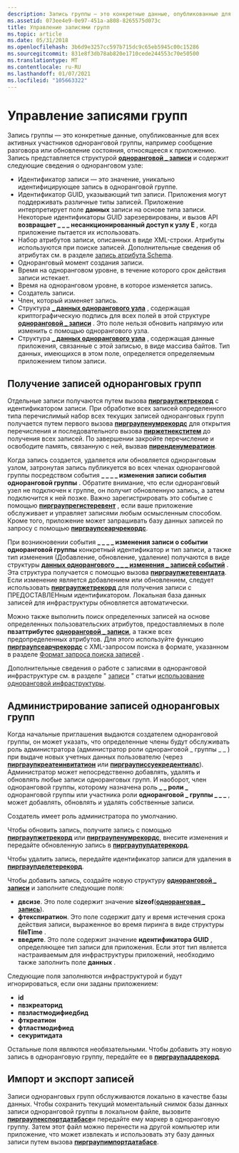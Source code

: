 ```yaml
---
description: Запись группы — это конкретные данные, опубликованные для всех активных участников одноранговой группы, например сообщение разговора или обновление состояния, относящееся к приложению.
ms.assetid: 073ee4e9-0e97-451a-a808-8265575d073c
title: Управление записями групп
ms.topic: article
ms.date: 05/31/2018
ms.openlocfilehash: 3b6d9e3257cc597b715dc9c65eb5945c00c15286
ms.sourcegitcommit: 831e8f3db78ab820e1710cede244553c70e50500
ms.translationtype: MT
ms.contentlocale: ru-RU
ms.lasthandoff: 01/07/2021
ms.locfileid: "105663322"
---
```

# <a name="managing-group-records"></a>Управление записями групп

Запись группы — это конкретные данные, опубликованные для всех активных участников одноранговой группы, например сообщение разговора или обновление состояния, относящееся к приложению. Запись представляется структурой [**одноранговой \_ записи**](/windows/desktop/api/P2P/ns-p2p-peer_record) и содержит следующие сведения о одноранговом узле:

-   Идентификатор записи — это значение, уникально идентифицирующее запись в одноранговой группе.
-   Идентификатор GUID, указывающий тип записи. Приложения могут поддерживать различные типы записей. Приложение интерпретирует поле **данных** записи на основе типа записи. Некоторые идентификаторы GUID зарезервированы, и вызов API **возвращает \_ \_ \_ несанкционированный доступ к узлу E** , когда приложение пытается их использовать.
-   Набор атрибутов записи, описанных в виде XML-строки. Атрибуты используются при поиске записей. Дополнительные сведения об атрибутах см. в разделе [запись атрибута Schema](record-attribute-schema.md).
-   Одноранговый момент создания записи.
-   Время на одноранговом уровне, в течение которого срок действия записи истекает.
-   Время на одноранговом уровне, в которое изменяется запись.
-   Создатель записи.
-   Член, который изменяет запись.
-   Структура [**\_ данных однорангового узла**](/windows/desktop/api/P2P/ns-p2p-peer_data) , содержащая криптографическую подпись для всех полей в этой структуре [**одноранговой \_ записи**](/windows/desktop/api/P2P/ns-p2p-peer_record) . Это поле нельзя обновить напрямую или изменить с помощью однорангового узла.
-   Структура [**\_ данных однорангового узла**](/windows/desktop/api/P2P/ns-p2p-peer_data) , содержащая данные приложения, связанные с этой записью, в виде массива байтов. Тип данных, имеющихся в этом поле, определяется определяемым приложением типом записи.

## <a name="obtaining-peer-group-records"></a>Получение записей одноранговых групп

Отдельные записи получаются путем вызова [**пирграупжетрекорд**](/windows/desktop/api/P2P/nf-p2p-peergroupgetrecord) с идентификатором записи. При обработке всех записей определенного типа перечислимый набор всех текущих записей одноранговых групп получается путем первого вызова [**пирграупенумрекордс**](/windows/desktop/api/P2P/nf-p2p-peergroupenumrecords) для открытия перечисления и последовательного вызова [**пиржетнекститем**](/windows/desktop/api/P2P/nf-p2p-peergetnextitem) до получения всех записей. По завершении закройте перечисление и освободите память, связанную с ней, вызвав [**пиренденумератион**](/windows/desktop/api/P2P/nf-p2p-peerendenumeration).

Когда запись создается, удаляется или обновляется одноранговым узлом, затронутая запись публикуется во всех членах одноранговой группы посредством события **\_ \_ \_ \_ изменения записи события одноранговой группы** . Обратите внимание, что если одноранговый узел не подключен к группе, он получит обновленную запись, а затем подключится к ней позже. Важно зарегистрировать это событие с помощью [**пирграупрегистеревент**](/windows/desktop/api/P2P/nf-p2p-peergroupregisterevent) , если ваше приложение обслуживает и управляет записями любым осмысленным способом. Кроме того, приложение может запрашивать базу данных записей по запросу с помощью [**пирграупсеарчрекордс**](/windows/desktop/api/P2P/nf-p2p-peergroupsearchrecords).

При возникновении события **\_ \_ \_ \_ изменения записи о событии одноранговой группы** конкретный идентификатор и тип записи, а также тип изменения (Добавление, обновление, удаление) получаются в виде структуры [**данных однорангового \_ \_ \_ изменения \_ записей событий**](/windows/desktop/api/P2P/ns-p2p-peer_event_record_change_data) . Эта структура получается с помощью вызова [**пирграупжетевентдата**](/windows/desktop/api/P2P/nf-p2p-peergroupgeteventdata). Если изменение является добавлением или обновлением, следует использовать [**пирграупжетрекорд**](/windows/desktop/api/P2P/nf-p2p-peergroupgetrecord) для получения записи с ПРЕДОСТАВЛЕНным идентификатором. Локальная база данных записей для инфраструктуры обновляется автоматически.

Можно также выполнить поиск определенных записей на основе определенных пользовательских атрибутов, предоставляемых в поле **пвзаттрибутес** [**одноранговой \_ записи**](/windows/desktop/api/P2P/ns-p2p-peer_record), а также всех предопределенных атрибутов. Для этого используйте функцию [**пирграупсеарчрекордс**](/windows/desktop/api/P2P/nf-p2p-peergroupsearchrecords) с XML-запросом поиска в формате, указанном в разделе [Формат запроса поиска записей](record-search-query-format.md) .

Дополнительные сведения о работе с записями в одноранговой инфраструктуре см. в разделе " [записи](records.md) " статьи [использование одноранговой инфраструктуры](using-the-peer-infrastructure.md).

## <a name="administration-of-peer-group-records"></a>Администрирование записей одноранговых групп

Когда начальные приглашения выдаются создателем одноранговой группы, он может указать, что определенные члены будут обслуживать роль администратора (администратор роли одноранговой \_ группы \_ \_ ) при выдаче новых учетных данных пользователю (через [**пирграупкреатеинвитатион**](/windows/desktop/api/P2P/nf-p2p-peergroupcreateinvitation) или [**пирграуписсуекредентиалс**](/windows/desktop/api/P2P/nf-p2p-peergroupissuecredentials)). Администратор может непосредственно добавлять, удалять и обновлять любые записи одноранговых групп. И наоборот, член одноранговой группы, которому назначена роль **\_ \_ роли \_** одноранговой группы или участника роли **одноранговой \_ группы \_ \_ \_** , может добавлять, обновлять и удалять собственные записи.

Создатель имеет роль администратора по умолчанию.

Чтобы обновить запись, получите запись с помощью [**пирграупжетрекорд**](/windows/desktop/api/P2P/nf-p2p-peergroupgetrecord) или [**пирграупенумрекордс**](/windows/desktop/api/P2P/nf-p2p-peergroupenumrecords), внесите изменения и передайте обновленную запись в [**пирграупупдатерекорд**](/windows/desktop/api/P2P/nf-p2p-peergroupupdaterecord).

Чтобы удалить запись, передайте идентификатор записи для удаления в [**пирграупделетерекорд**](/windows/desktop/api/P2P/nf-p2p-peergroupdeleterecord).

Чтобы добавить запись, создайте новую структуру [**одноранговой \_ записи**](/windows/desktop/api/P2P/ns-p2p-peer_record) и заполните следующие поля:

-   **двсизе**. Это поле содержит значение **sizeof**([**одноранговая \_ запись**](/windows/desktop/api/P2P/ns-p2p-peer_record)).
-   **фтекспиратион**. Это поле содержит дату и время истечения срока действия записи, выраженное во время пиринга в виде структуры **fileTime** .
-   **введите**. Это поле содержит значение **идентификатора GUID** , определяющее тип записи для приложения. Если этот тип является настраиваемым для инфраструктуры приложений, необходимо также заполнить поле **данных** .

Следующие поля заполняются инфраструктурой и будут игнорироваться, если они заданы приложением:

-   **id**
-   **пвзкреаторид**
-   **пвзластмодифиедбид**
-   **фткреатион**
-   **фтластмодифиед**
-   **секуритидата**

Остальные поля являются необязательными. Чтобы добавить эту новую запись в одноранговую группу, передайте ее в [**пирграупаддрекорд**](/windows/desktop/api/P2P/nf-p2p-peergroupaddrecord).

## <a name="importing-and-exporting-records"></a>Импорт и экспорт записей

Записи одноранговых групп обслуживаются локально в качестве базы данных. Чтобы сохранить текущий моментальный снимок базы данных записи одноранговой группы в локальном файле, вызовите [**пирграупекспортдатабасе**](/windows/desktop/api/P2P/nf-p2p-peergroupexportdatabase)и передайте ему маркер в одноранговую группу. Затем этот файл можно перенести на другой компьютер или приложение, что может извлекать и использовать эту базу данных записи путем вызова [**пирграупимпортдатабасе**](/windows/desktop/api/P2P/nf-p2p-peergroupimportdatabase).

 

 



